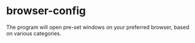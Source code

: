 # browser-config

The program will open pre-set windows on your preferred browser, based on 
various categories.
